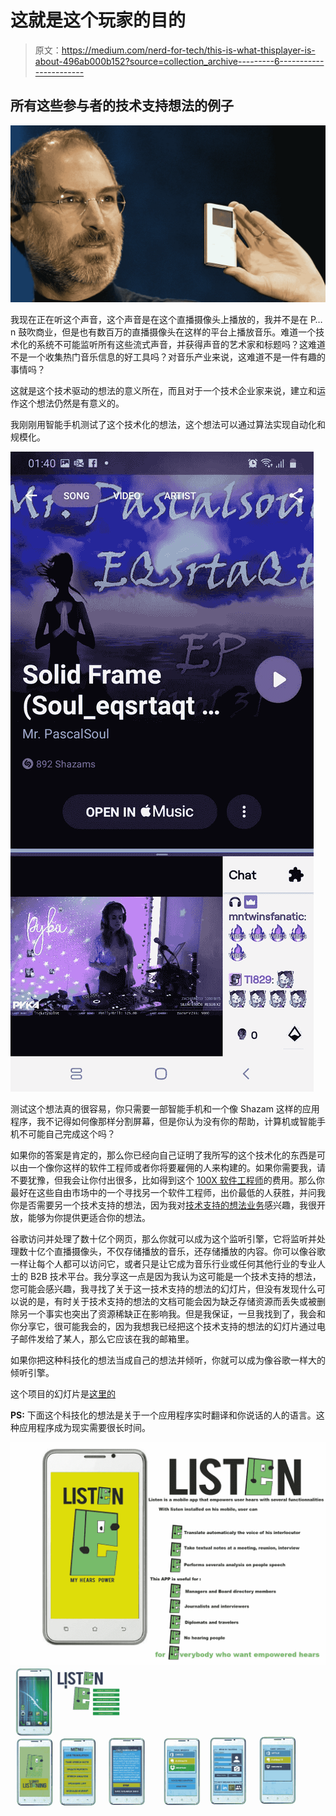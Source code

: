 # 这就是这个玩家的目的

> 原文：<https://medium.com/nerd-for-tech/this-is-what-thisplayer-is-about-496ab000b152?source=collection_archive---------6----------------------->

## 所有这些参与者的技术支持想法的例子

![](img/00e36dc9e58b9ec2cb968cd7810a34d9.png)

我现在正在听这个声音，这个声音是在这个直播摄像头上播放的，我并不是在 P…n 鼓吹商业，但是也有数百万的直播摄像头在这样的平台上播放音乐。难道一个技术化的系统不可能监听所有这些流式声音，并获得声音的艺术家和标题吗？这难道不是一个收集热门音乐信息的好工具吗？对音乐产业来说，这难道不是一件有趣的事情吗？

这就是这个技术驱动的想法的意义所在，而且对于一个技术企业家来说，建立和运作这个想法仍然是有意义的。

我刚刚用智能手机测试了这个技术化的想法，这个想法可以通过算法实现自动化和规模化。

![](img/fa7c0feb621bf6b386f143b10919c057.png)

测试这个想法真的很容易，你只需要一部智能手机和一个像 Shazam 这样的应用程序，我不记得如何像那样分割屏幕，但是你认为没有你的帮助，计算机或智能手机不可能自己完成这个吗？

如果你的答案是肯定的，那么你已经向自己证明了我所写的这个技术化的东西是可以由一个像你这样的软件工程师或者你将要雇佣的人来构建的。如果你需要我，请不要犹豫，但我会让你付出很多，比如得到这个 [100X 软件工程师](https://mkrdiop.medium.com/how-to-be-this-100x-software-engineer-for-the-financial-industry-fbd1886bf8de)的费用。那么你最好在这些自由市场中的一个寻找另一个软件工程师，出价最低的人获胜，并问我你是否需要另一个技术支持的想法，因为我对[技术支持的想法业务](/running-a-publishing-startup/into-the-tech-enabled-product-ideation-business-fdadeab86e28)感兴趣，我很开放，能够为你提供更适合你的想法。

谷歌访问并处理了数十亿个网页，那么你就可以成为这个监听引擎，它将监听并处理数十亿个直播摄像头，不仅存储播放的音乐，还存储播放的内容。你可以像谷歌一样让每个人都可以访问它，或者只是让它成为音乐行业或任何其他行业的专业人士的 B2B 技术平台。我分享这一点是因为我认为这可能是一个技术支持的想法，您可能会感兴趣，我寻找了关于这一技术支持的想法的幻灯片，但没有发现什么可以说的是，有时关于技术支持的想法的文档可能会因为缺乏存储资源而丢失或被删除另一个事实也突出了资源稀缺正在影响我。但是我保证，一旦我找到了，我会和你分享它，很可能我会的，因为我想我已经把这个技术支持的想法的幻灯片通过电子邮件发给了某人，那么它应该在我的邮箱里。

如果你把这种科技化的想法当成自己的想法并倾听，你就可以成为像谷歌一样大的倾听引擎。

这个项目的幻灯片是[这里的](https://drive.google.com/file/d/1_NqVk8YUdJu4SDbHa396ZRZzR3ftyq2k/view?usp=sharing)

**PS:** 下面这个科技化的想法是关于一个应用程序实时翻译和你说话的人的语言。这种应用程序成为现实需要很长时间。

![](img/672849e38ac97194ad8e480981096867.png)![](img/569ed4431e4d403e41a25e687db985b7.png)